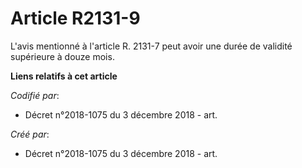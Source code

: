 # Article R2131-9

L'avis mentionné à l'article R. 2131-7 peut avoir une durée de validité supérieure à douze mois.

**Liens relatifs à cet article**

_Codifié par_:

  - Décret n°2018-1075 du 3 décembre 2018 - art.

_Créé par_:

  - Décret n°2018-1075 du 3 décembre 2018 - art.
